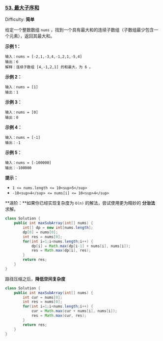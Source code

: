 ### [53\. 最大子序和](https://leetcode-cn.com/problems/maximum-subarray/)

Difficulty: **简单**


给定一个整数数组 `nums` ，找到一个具有最大和的连续子数组（子数组最少包含一个元素），返回其最大和。

**示例 1：**

```
输入：nums = [-2,1,-3,4,-1,2,1,-5,4]
输出：6
解释：连续子数组 [4,-1,2,1] 的和最大，为 6 。
```

**示例 2：**

```
输入：nums = [1]
输出：1
```

**示例 3：**

```
输入：nums = [0]
输出：0
```

**示例 4：**

```
输入：nums = [-1]
输出：-1
```

**示例 5：**

```
输入：nums = [-100000]
输出：-100000
```

**提示：**

*   `1 <= nums.length <= 10<sup>5</sup>`
*   `-10<sup>4</sup> <= nums[i] <= 10<sup>4</sup>`

**进阶：**如果你已经实现复杂度为 `O(n)` 的解法，尝试使用更为精妙的 **分治法** 求解。



```java
class Solution {
    public int maxSubArray(int[] nums) {
        int[] dp = new int[nums.length];
        dp[0] = nums[0];
        int res = nums[0];
        for(int i=1;i<nums.length;i++) {
            dp[i] = Math.max(dp[i-1] + nums[i], nums[i]);
            res = Math.max(dp[i], res);
        }
        return res;
    }
}
```

路径压缩之后，**降低空间复杂度**

```java
class Solution {
    public int maxSubArray(int[] nums) {
        int cur = nums[0];
        int res = nums[0];
        for(int i=1;i<nums.length;i++) {
            cur = Math.max(cur + nums[i], nums[i]);
            res = Math.max(cur, res);
        }
        return res;
    }
}
```

